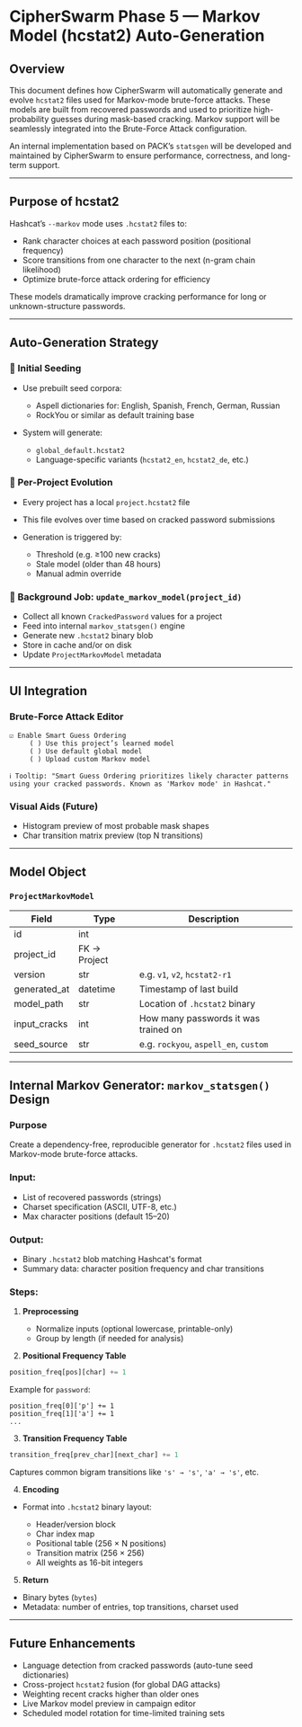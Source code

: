 # CipherSwarm Phase 5 — Markov Model (hcstat2) Auto-Generation

## Overview

This document defines how CipherSwarm will automatically generate and evolve `hcstat2` files used for Markov-mode brute-force attacks. These models are built from recovered passwords and used to prioritize high-probability guesses during mask-based cracking. Markov support will be seamlessly integrated into the Brute-Force Attack configuration.

An internal implementation based on PACK’s `statsgen` will be developed and maintained by CipherSwarm to ensure performance, correctness, and long-term support.

---

## Purpose of hcstat2

Hashcat’s `--markov` mode uses `.hcstat2` files to:

* Rank character choices at each password position (positional frequency)
* Score transitions from one character to the next (n-gram chain likelihood)
* Optimize brute-force attack ordering for efficiency

These models dramatically improve cracking performance for long or unknown-structure passwords.

---

## Auto-Generation Strategy

### 🧬 Initial Seeding

* Use prebuilt seed corpora:

  * Aspell dictionaries for: English, Spanish, French, German, Russian
  * RockYou or similar as default training base
* System will generate:

  * `global_default.hcstat2`
  * Language-specific variants (`hcstat2_en`, `hcstat2_de`, etc.)

### 🧪 Per-Project Evolution

* Every project has a local `project.hcstat2` file
* This file evolves over time based on cracked password submissions
* Generation is triggered by:

  * Threshold (e.g. ≥100 new cracks)
  * Stale model (older than 48 hours)
  * Manual admin override

### 🔁 Background Job: `update_markov_model(project_id)`

* Collect all known `CrackedPassword` values for a project
* Feed into internal `markov_statsgen()` engine
* Generate new `.hcstat2` binary blob
* Store in cache and/or on disk
* Update `ProjectMarkovModel` metadata

---

## UI Integration

### Brute-Force Attack Editor

```
☑️ Enable Smart Guess Ordering
     ( ) Use this project’s learned model
     ( ) Use default global model
     ( ) Upload custom Markov model

ℹ️ Tooltip: "Smart Guess Ordering prioritizes likely character patterns using your cracked passwords. Known as 'Markov mode' in Hashcat."
```

### Visual Aids (Future)

* Histogram preview of most probable mask shapes
* Char transition matrix preview (top N transitions)

---

## Model Object

### `ProjectMarkovModel`

| Field         | Type         | Description                           |
| ------------- | ------------ | ------------------------------------- |
| id            | int          |                                       |
| project\_id   | FK → Project |                                       |
| version       | str          | e.g. `v1`, `v2`, `hcstat2-r1`         |
| generated\_at | datetime     | Timestamp of last build               |
| model\_path   | str          | Location of `.hcstat2` binary         |
| input\_cracks | int          | How many passwords it was trained on  |
| seed\_source  | str          | e.g. `rockyou`, `aspell_en`, `custom` |

---

## Internal Markov Generator: `markov_statsgen()` Design

### Purpose

Create a dependency-free, reproducible generator for `.hcstat2` files used in Markov-mode brute-force attacks.

### Input:

* List of recovered passwords (strings)
* Charset specification (ASCII, UTF-8, etc.)
* Max character positions (default 15–20)

### Output:

* Binary `.hcstat2` blob matching Hashcat's format
* Summary data: character position frequency and char transitions

### Steps:

1. **Preprocessing**

   * Normalize inputs (optional lowercase, printable-only)
   * Group by length (if needed for analysis)

2. **Positional Frequency Table**

```python
position_freq[pos][char] += 1
```

Example for `password`:

```
position_freq[0]['p'] += 1
position_freq[1]['a'] += 1
...
```

3. **Transition Frequency Table**

```python
transition_freq[prev_char][next_char] += 1
```

Captures common bigram transitions like `'s' → 's'`, `'a' → 's'`, etc.

4. **Encoding**

* Format into `.hcstat2` binary layout:

  * Header/version block
  * Char index map
  * Positional table (256 × N positions)
  * Transition matrix (256 × 256)
  * All weights as 16-bit integers

5. **Return**

* Binary bytes (`bytes`)
* Metadata: number of entries, top transitions, charset used

---

## Future Enhancements

* Language detection from cracked passwords (auto-tune seed dictionaries)
* Cross-project `hcstat2` fusion (for global DAG attacks)
* Weighting recent cracks higher than older ones
* Live Markov model preview in campaign editor
* Scheduled model rotation for time-limited training sets
